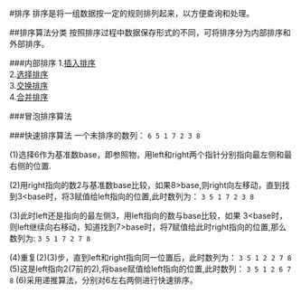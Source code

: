 #排序
  排序是将一组数据按一定的规则排列起来，以方便查询和处理。

##排序算法分类
  按照排序过程中数据保存形式的不同，可将排序分为内部排序和外部排序。   

###内部排序
  1.[插入排序](#)    
  2.[选择排序](#)    
  3.[交换排序](#)    
  4.[合并排序](#)    

###冒泡排序算法

###快速排序算法
  一个未排序的数列：
    ```
    6 5 1 7 2 3 8  
    ```

  (1)选择6作为基准数base，即参照物，用left和right两个指针分别指向最左侧和最右侧的位置.    

  (2)用right指向的数2与基准数base比较，如果8>base,则right向左移动，直到找到3<base时，将3赋值给left指向的位置,此时数列为：
    ```
    3 5 1 7 2 3 8
    ```

  (3)此时left还是指向的最左侧3，用left指向的数与base比较，如果 3<base时，则left继续向右移动，知道找到7>base时，将7赋值给此时right指向的位置,那么数列为:
    ```
    3 5 1 7 2 7 8
    ```

  (4)重复(2)(3)步，直到left和right指向同一位置后，此时数列为：
    ```
    3 5 1 2 2 7 8
    ```
  (5)这是left指向2(7前的2),将base赋值给left指向的位置,此时数列：
    ```
    3 5 1 2 6 7 8
    ```
  (6)采用递推算法，分别对6左右两侧进行快速排序。
